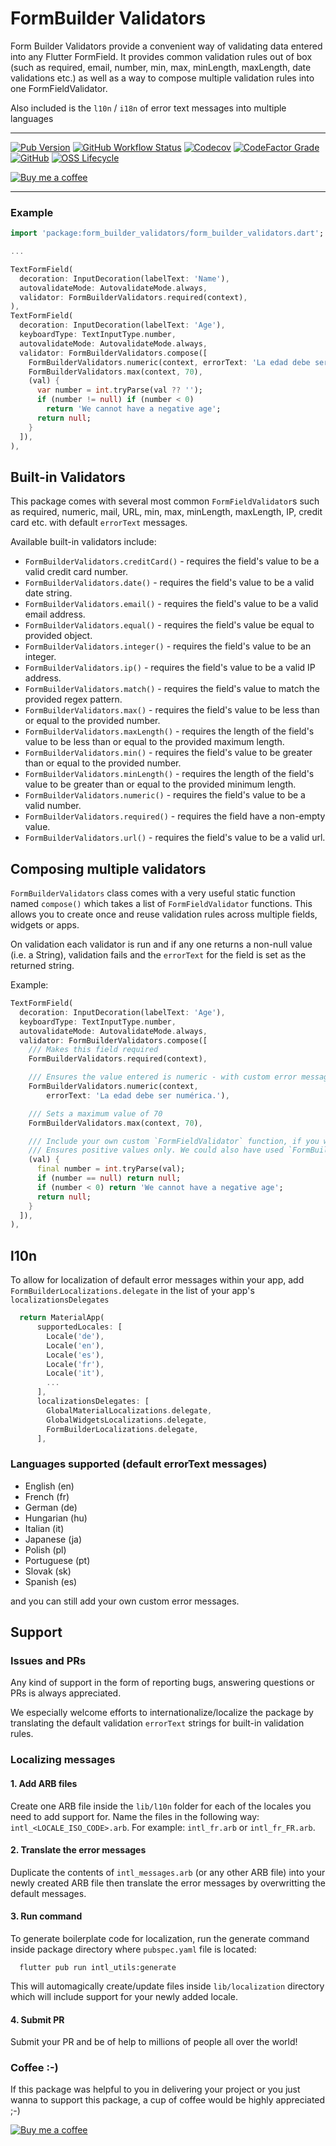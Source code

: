 # FormBuilder Validators

Form Builder Validators provide a convenient way of validating data entered into any Flutter FormField. It provides common validation rules out of box (such as required, email, number, min, max, minLength, maxLength, date validations etc.) as well as a way to compose multiple validation rules into one FormFieldValidator.

Also included is the `l10n` / `i18n` of error text messages into multiple languages
___

[![Pub Version](https://img.shields.io/pub/v/form_builder_validators?logo=flutter&style=for-the-badge)](https://pub.dev/packages/form_builder_validators)
[![GitHub Workflow Status](https://img.shields.io/github/workflow/status/danvick/flutter_form_builder/CI?logo=github&style=for-the-badge)](https://github.com/danvick/flutter_form_builder/actions?query=workflow%3ACI)
[![Codecov](https://img.shields.io/codecov/c/github/danvick/flutter_form_builder?logo=codecov&style=for-the-badge)](https://codecov.io/gh/danvick/flutter_form_builder/)
[![CodeFactor Grade](https://img.shields.io/codefactor/grade/github/danvick/flutter_form_builder?logo=codefactor&style=for-the-badge)](https://www.codefactor.io/repository/github/danvick/flutter_form_builder)
[![GitHub](https://img.shields.io/github/license/danvick/flutter_form_builder?logo=open+source+initiative&style=for-the-badge)](https://github.com/danvick/flutter_form_builder/blob/master/LICENSE)
[![OSS Lifecycle](https://img.shields.io/osslifecycle/danvick/flutter_form_builder?style=for-the-badge)](#support)

[![Buy me a coffee](https://www.buymeacoffee.com/assets/img/custom_images/purple_img.png)](https://buymeacoff.ee/wb5M9y2Sz)
___

### Example
```dart
import 'package:form_builder_validators/form_builder_validators.dart';

...

TextFormField(
  decoration: InputDecoration(labelText: 'Name'),
  autovalidateMode: AutovalidateMode.always,
  validator: FormBuilderValidators.required(context),
),
TextFormField(
  decoration: InputDecoration(labelText: 'Age'),
  keyboardType: TextInputType.number,
  autovalidateMode: AutovalidateMode.always,
  validator: FormBuilderValidators.compose([
    FormBuilderValidators.numeric(context, errorText: 'La edad debe ser numérica.'),
    FormBuilderValidators.max(context, 70),
    (val) {
      var number = int.tryParse(val ?? '');
      if (number != null) if (number < 0)
        return 'We cannot have a negative age';
      return null;
    }
  ]),
),
```

## Built-in Validators
This package comes with several most common `FormFieldValidator`s such as required, numeric, mail,
URL, min, max, minLength, maxLength, IP, credit card etc. with default `errorText` messages.

Available built-in validators include:
* `FormBuilderValidators.creditCard()` - requires the field's value to be a valid credit card number.
* `FormBuilderValidators.date()` - requires the field's value to be a valid date string.
* `FormBuilderValidators.email()` - requires the field's value to be a valid email address.
* `FormBuilderValidators.equal()` - requires the field's value be equal to provided object.
* `FormBuilderValidators.integer()` - requires the field's value to be an integer.
* `FormBuilderValidators.ip()` - requires the field's value to be a valid IP address.
* `FormBuilderValidators.match()` - requires the field's value to match the provided regex pattern.
* `FormBuilderValidators.max()` - requires the field's value to be less than or equal to the provided number.
* `FormBuilderValidators.maxLength()` - requires the length of the field's value to be less than or equal to the provided maximum length.
* `FormBuilderValidators.min()` - requires the field's value to be greater than or equal to the provided number.
* `FormBuilderValidators.minLength()` - requires the length of the field's value to be greater than or equal to the provided minimum length.
* `FormBuilderValidators.numeric()` - requires the field's value to be a valid number.
* `FormBuilderValidators.required()` - requires the field have a non-empty value.
* ``FormBuilderValidators.url()`` - requires the field's value to be a valid url.

## Composing multiple validators
`FormBuilderValidators` class comes with a very useful static function named `compose()` which takes a list of `FormFieldValidator` functions. This allows you to create once and reuse validation rules across multiple fields, widgets or apps.

On validation each validator is run and if any one returns a non-null value (i.e. a String), validation fails and the `errorText` for the field is set as the
returned string.

Example:
```dart
TextFormField(
  decoration: InputDecoration(labelText: 'Age'),
  keyboardType: TextInputType.number,
  autovalidateMode: AutovalidateMode.always,
  validator: FormBuilderValidators.compose([
    /// Makes this field required
    FormBuilderValidators.required(context),

    /// Ensures the value entered is numeric - with custom error message
    FormBuilderValidators.numeric(context,
        errorText: 'La edad debe ser numérica.'),

    /// Sets a maximum value of 70
    FormBuilderValidators.max(context, 70),

    /// Include your own custom `FormFieldValidator` function, if you want
    /// Ensures positive values only. We could also have used `FormBuilderValidators.min(context, 0)` instead
    (val) {
      final number = int.tryParse(val);
      if (number == null) return null;
      if (number < 0) return 'We cannot have a negative age';
      return null;
    }
  ]),
),
```

## l10n
To allow for localization of default error messages within your app, add `FormBuilderLocalizations.delegate` in the list of your app's `localizationsDelegates`

```dart
  return MaterialApp(
      supportedLocales: [
        Locale('de'),
        Locale('en'),
        Locale('es'),
        Locale('fr'),
        Locale('it'),
        ...
      ],
      localizationsDelegates: [
        GlobalMaterialLocalizations.delegate,
        GlobalWidgetsLocalizations.delegate,
        FormBuilderLocalizations.delegate,
      ],
```
### Languages supported (default errorText messages)
- English (en)
- French (fr)
- German (de)
- Hungarian (hu)
- Italian (it)
- Japanese (ja)
- Polish (pl)
- Portuguese (pt)
- Slovak (sk)
- Spanish (es)

and you can still add your own custom error messages.

## Support
### Issues and PRs
Any kind of support in the form of reporting bugs, answering questions or PRs is always appreciated.

We especially welcome efforts to internationalize/localize the package by translating the default validation `errorText` strings for built-in validation rules.

### Localizing messages

#### 1. Add ARB files
Create one ARB file inside the `lib/l10n` folder for each of the locales you need to add support for. Name the files in the following way: `intl_<LOCALE_ISO_CODE>.arb`. For example: `intl_fr.arb` or `intl_fr_FR.arb`.

#### 2. Translate the error messages

Duplicate the contents of `intl_messages.arb` (or any other ARB file) into your newly created ARB file then translate the error messages by overwritting the default messages.

#### 3. Run command
To generate boilerplate code for localization, run the generate command inside package directory where `pubspec.yaml` file is located:

```
  flutter pub run intl_utils:generate
```

This will automagically create/update files inside `lib/localization` directory which will include support for your newly added locale.

#### 4. Submit PR
Submit your PR and be of help to millions of people all over the world!

### Coffee :-)
If this package was helpful to you in delivering your project or you just wanna to support this
package, a cup of coffee would be highly appreciated ;-)

[![Buy me a coffee](https://www.buymeacoffee.com/assets/img/custom_images/purple_img.png)](https://buymeacoff.ee/wb5M9y2Sz)

